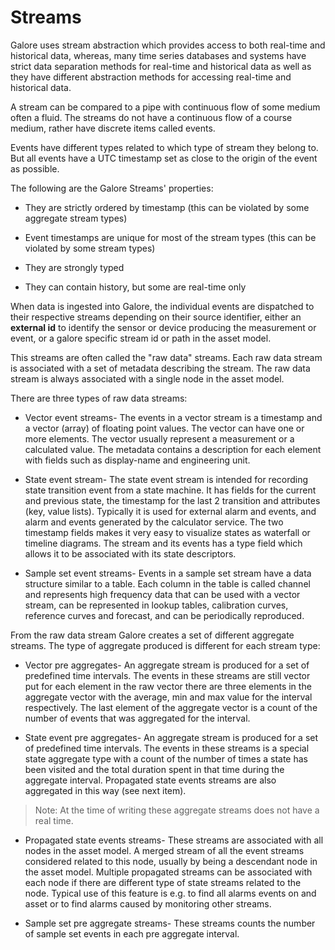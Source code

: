 # Streams

Galore uses stream abstraction which provides access to both real-time and historical data, whereas, many time series databases and systems have  strict data separation methods for real-time and historical data as well as they have different abstraction methods for accessing real-time and historical data. 

A stream can be compared to a pipe with continuous flow of some medium often a fluid. The streams do not have a continuous flow of  a course medium, rather have discrete items called events. 

Events have different types related to which type of stream they belong to. But all events have a UTC timestamp set as close to the origin of the event as possible.


The following are the Galore Streams' properties:

  - They are strictly ordered by timestamp (this can be  violated by some aggregate stream types)

  - Event timestamps are unique for most of the stream types (this can be  violated by some stream types)

  - They are strongly typed

  - They can contain history, but some are real-time only

When data is ingested into Galore, the individual events are dispatched to their respective streams depending on their source identifier, either an **external id** to identify the sensor or device producing the measurement or event, or a galore specific stream id or path in the asset model.

This streams are often called the "raw data" streams. Each raw data stream is associated with a set of metadata describing the stream. The raw data stream is always associated with a single node in the asset model.

There are three types of raw data streams:

- Vector event streams- 
The events in a vector stream is a timestamp and a vector (array) of floating point values. The vector can have one or more elements. The vector usually represent a measurement or a calculated value. The metadata contains a description for each element with fields such as display-name and engineering unit.

- State event stream- The state event stream is intended for recording state transition event from a state machine. It has fields for the current and previous state, the timestamp for the last 2 transition and attributes (key, value lists). Typically it is used for external alarm and events, and alarm and events generated by the calculator service. The two timestamp fields makes it very easy to visualize states as waterfall or timeline diagrams. The stream and its events has a type field which allows it to be associated with its state descriptors.

- Sample set event streams- Events in a sample set stream have a data structure similar to a table. Each column in the table is called  channel and represents high frequency data that can be used with a vector stream, can be represented in lookup tables, calibration curves, reference curves and forecast, and can be periodically reproduced.

From the raw data stream Galore creates a set of different aggregate streams. The type of aggregate produced is different for each stream type:

- Vector pre aggregates- An aggregate stream is produced for a set of predefined time intervals. The events in these streams are still vector put for each element in the raw vector there are three elements in the aggregate vector with the average, min and max value for the interval respectively. The last element of the aggregate vector is a count of the number of events that was aggregated for the interval.

- State event pre aggregates- An aggregate stream is produced for a set of predefined time intervals. The events in these streams is a special state aggregate type with a count of the number of times a state has been visited and the total duration spent in that time during the aggregate interval. Propagated state events streams are also aggregated in this way (see next item). 
> Note: At the time of writing these aggregate streams does not have a real time.

- Propagated state events streams- These streams are associated with all nodes in the asset model. A merged stream of all the event streams considered related to this node, usually by being a descendant node in the asset model. Multiple propagated streams can be associated with each node if there are different type of state streams related to the node. Typical use of this feature is e.g. to find all alarms events on and asset or to find alarms caused by monitoring other streams.

- Sample set pre aggregate streams- These streams counts the number of sample set events in each pre aggregate interval.


